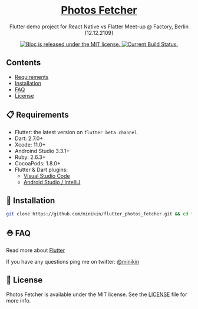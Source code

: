<h1 align="center">
  <a href="https://github.com/minikin/flutter_photos_fetcher/">
   Photos Fetcher
  </a>
</h1>

<p align="center">
  Flutter demo project for React Native vs Flatter Meet-up @ Factory, Berlin [12.12.2109]</a>
</p>

<p align="center">
  <a href="https://github.com/minikin/flutter_photos_fetcher/blob/master/LICENSE">
    <img src="https://img.shields.io/badge/license-MIT-blue.svg" alt="Bloc is released under the MIT license." />
  </a>
  <a href="https://app.bitrise.io/app/9959018b3579c141">
    <img src="https://app.bitrise.io/app/9959018b3579c141/status.svg?token=8dIv4a-YnmdFbSK_38_mFw" alt="Current Build Status." />
  </a>
</p>

## Contents

- [Requirements](#-requirements)
- [Installation](#-installation)
- [FAQ](#faq)
- [License](#-license)

## 📋 Requirements

- Flutter: the latest version on `flutter beta channel`
- Dart: 2.7.0+
- Xcode: 11.0+
- Androind Studio 3.3.1+
- Ruby: 2.6.3+
- CocoaPods: 1.8.0+
- Flutter & Dart plugins:
  - [Visual Studio Code](https://flutter.dev/docs/get-started/editor?tab=androidstudio)
  - [Android Studio / IntelliJ](https://flutter.dev/docs/get-started/editor?tab=vscode)

## 🎉 Installation

```sh
git clone https://github.com/minikin/flutter_photos_fetcher.git && cd flutter_photos_fetcher
```

## ⛑ FAQ

Read more about [Flutter](https://flutter.dev/docs)

If you have any questions ping me on twitter: [@minikin](https://twitter.com/minikin)

## 📄 License

Photos Fetcher is available under the MIT license.
See the [LICENSE](https://github.com/minikin/flutter_photos_fetcher/blob/master/LICENSE) file for more info.
